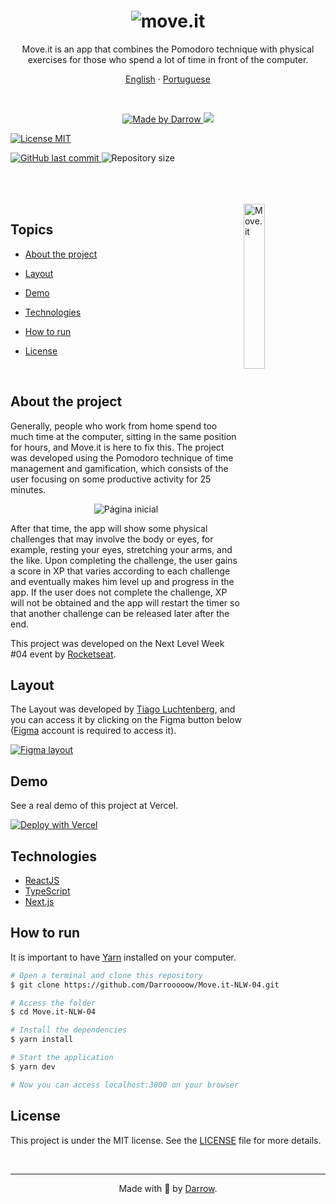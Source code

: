 <h1 align="center">
  <img alt="move.it" title="move.it" src="public/logo-full.svg" />
</h1>

<p align="center">Move.it is an app that combines the Pomodoro technique with physical exercises for those who spend a lot of time in front of the computer.</p>

<p align="center">
    <a href="README.md">English</a>
    ·
    <a href="README-pt.md">Portuguese</a>
</p>

<br>

<p align="center">

  <a href="https://github.com/Darrooooow">
    <img src="https://img.shields.io/static/v1?label=made by&message=Darrow&color=5965e0&labelColor=000000&style=<STYLE>&logo=github" alt="Made by Darrow" title="Made by Darrow">
  </a>

  <a aria-label="NLW 04" href="https://nextlevelweek.com/">
    <img src="https://img.shields.io/badge/NLW-04-8257E5?&color=5965e0&labelColor=000000"></img>
  </a>

  [![License MIT](https://img.shields.io/github/license/darrow12/Move.it-NLW-04?color=5965e0&label=License&labelColor=000000)](https://github.com/darrow12/Move.it-NLW-04/blob/main/LICENSE.md)

  <a href="https://github.com/Darrooooow/Move.it-NLW-04/commits/main">
    <img alt="GitHub last commit" src="https://img.shields.io/github/last-commit/Darrooooow/Move.it-NLW-04?&color=5965e0&labelColor=000000">
  </a>

  <img alt="Repository size" src="https://img.shields.io/github/repo-size/Darrooooow/Move.it-NLW-04?color=5965e0&labelColor=000000">
</p>

<br>
<br>
<br>


<img align="right" src=".github/icon.svg" width="26%" alt="Move.it">

## Topics

* [About the project](#about-the-project)

* [Layout](#layout)

* [Demo](#demo)

* [Technologies](#technologies)

* [How to run](#how-to-run)

* [License](#License)


<br>

## About the project

Generally, people who work from home spend too much time at the computer, sitting in the same position for hours, and Move.it is here to fix this. The project was developed using the Pomodoro technique of time management and gamification, which consists of the user focusing on some productive activity for 25 minutes.

<p align="center">
  <img src=".github/cover.png" alt="Página inicial">
</p>

After that time, the app will show some physical challenges that may involve the body or eyes, for example, resting your eyes, stretching your arms, and the like. Upon completing the challenge, the user gains a score in XP that varies according to each challenge and eventually makes him level up and progress in the app. If the user does not complete the challenge, XP will not be obtained and the app will restart the timer so that another challenge can be released later after the end.

This project was developed on the Next Level Week #04 event by <a href="https://rocketseat.com.br/">Rocketseat</a>. 

## Layout

The Layout was developed by <a href="https://www.instagram.com/tiagoluchtenberg/">Tiago Luchtenberg</a>, and you can access it by clicking on the Figma button below (<a href="https://www.figma.com/">Figma</a> account is required to access it).

<a href="https://www.figma.com/file/ScJHqqEWYjRGlTfeeYc4Et/Move.it-1.0-(Copy)?node-id=160%3A2761">
  <img alt="Figma layout" src="https://img.shields.io/badge/figma%20-%236E40C9.svg?color=000000&style=for-the-badge&logo=figma&logoColor=dark-orange"/>
</a>


## Demo

See a real demo of this project at Vercel.

[![Deploy with Vercel](https://vercel.com/button)](https://moveit-darrow.vercel.app/)
## Technologies

* <a href="https://reactjs.org/">ReactJS</a>
* <a href="https://www.typescriptlang.org/">TypeScript</a>
* <a __blank href="https://nextjs.org/">Next.js</a>

## How to run

It is important to have <a href="https://yarnpkg.com/">Yarn</a> installed on your computer.

```bash
# Open a terminal and clone this repository
$ git clone https://github.com/Darrooooow/Move.it-NLW-04.git

# Access the folder
$ cd Move.it-NLW-04

# Install the dependencies
$ yarn install

# Start the application
$ yarn dev

# Now you can access localhost:3000 on your browser
```
## License

This project is under the MIT license. See the <a href="https://github.com/Darrooooow/Move.it-NLW-04/blob/main/LICENSE.md">LICENSE</a> file for more details.

<br>
<hr>

<p align="center">Made with 💜 by <a href="https://github.com/Darrooooow">Darrow</a>.</p>